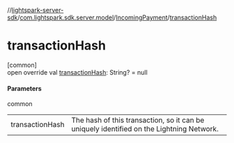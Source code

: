 //[lightspark-server-sdk](../../../index.md)/[com.lightspark.sdk.server.model](../index.md)/[IncomingPayment](index.md)/[transactionHash](transaction-hash.md)

# transactionHash

[common]\
open override val [transactionHash](transaction-hash.md): String? = null

#### Parameters

common

| | |
|---|---|
| transactionHash | The hash of this transaction, so it can be uniquely identified on the Lightning Network. |

